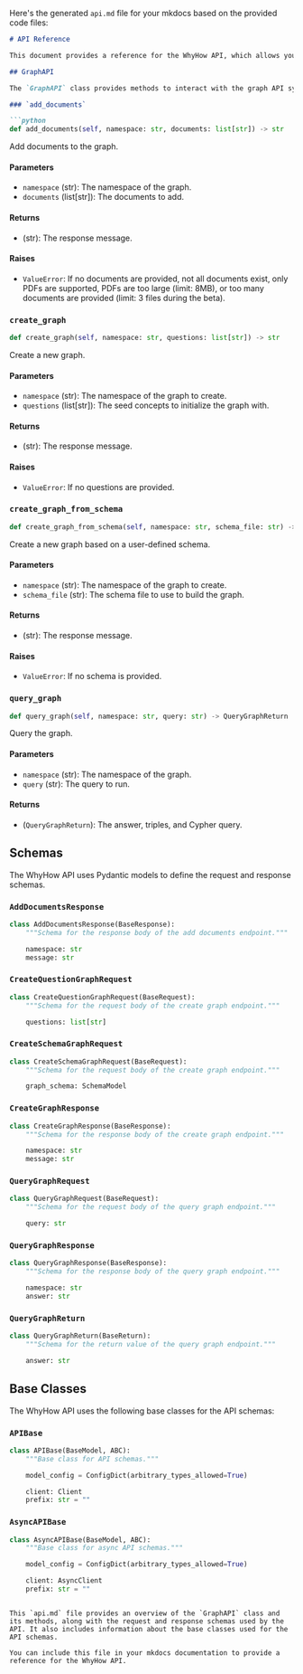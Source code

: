 Here's the generated `api.md` file for your mkdocs based on the provided code files:

```markdown
# API Reference

This document provides a reference for the WhyHow API, which allows you to interact with the graph functionality.

## GraphAPI

The `GraphAPI` class provides methods to interact with the graph API synchronously.

### `add_documents`

```python
def add_documents(self, namespace: str, documents: list[str]) -> str
```

Add documents to the graph.

#### Parameters

- `namespace` (str): The namespace of the graph.
- `documents` (list[str]): The documents to add.

#### Returns

- (str): The response message.

#### Raises

- `ValueError`: If no documents are provided, not all documents exist, only PDFs are supported, PDFs are too large (limit: 8MB), or too many documents are provided (limit: 3 files during the beta).

### `create_graph`

```python
def create_graph(self, namespace: str, questions: list[str]) -> str
```

Create a new graph.

#### Parameters

- `namespace` (str): The namespace of the graph to create.
- `questions` (list[str]): The seed concepts to initialize the graph with.

#### Returns

- (str): The response message.

#### Raises

- `ValueError`: If no questions are provided.

### `create_graph_from_schema`

```python
def create_graph_from_schema(self, namespace: str, schema_file: str) -> str
```

Create a new graph based on a user-defined schema.

#### Parameters

- `namespace` (str): The namespace of the graph to create.
- `schema_file` (str): The schema file to use to build the graph.

#### Returns

- (str): The response message.

#### Raises

- `ValueError`: If no schema is provided.

### `query_graph`

```python
def query_graph(self, namespace: str, query: str) -> QueryGraphReturn
```

Query the graph.

#### Parameters

- `namespace` (str): The namespace of the graph.
- `query` (str): The query to run.

#### Returns

- (`QueryGraphReturn`): The answer, triples, and Cypher query.

## Schemas

The WhyHow API uses Pydantic models to define the request and response schemas.

### `AddDocumentsResponse`

```python
class AddDocumentsResponse(BaseResponse):
    """Schema for the response body of the add documents endpoint."""

    namespace: str
    message: str
```

### `CreateQuestionGraphRequest`

```python
class CreateQuestionGraphRequest(BaseRequest):
    """Schema for the request body of the create graph endpoint."""

    questions: list[str]
```

### `CreateSchemaGraphRequest`

```python
class CreateSchemaGraphRequest(BaseRequest):
    """Schema for the request body of the create graph endpoint."""

    graph_schema: SchemaModel
```

### `CreateGraphResponse`

```python
class CreateGraphResponse(BaseResponse):
    """Schema for the response body of the create graph endpoint."""

    namespace: str
    message: str
```

### `QueryGraphRequest`

```python
class QueryGraphRequest(BaseRequest):
    """Schema for the request body of the query graph endpoint."""

    query: str
```

### `QueryGraphResponse`

```python
class QueryGraphResponse(BaseResponse):
    """Schema for the response body of the query graph endpoint."""

    namespace: str
    answer: str
```

### `QueryGraphReturn`

```python
class QueryGraphReturn(BaseReturn):
    """Schema for the return value of the query graph endpoint."""

    answer: str
```

## Base Classes

The WhyHow API uses the following base classes for the API schemas:

### `APIBase`

```python
class APIBase(BaseModel, ABC):
    """Base class for API schemas."""

    model_config = ConfigDict(arbitrary_types_allowed=True)

    client: Client
    prefix: str = ""
```

### `AsyncAPIBase`

```python
class AsyncAPIBase(BaseModel, ABC):
    """Base class for async API schemas."""

    model_config = ConfigDict(arbitrary_types_allowed=True)

    client: AsyncClient
    prefix: str = ""
```
```

This `api.md` file provides an overview of the `GraphAPI` class and its methods, along with the request and response schemas used by the API. It also includes information about the base classes used for the API schemas.

You can include this file in your mkdocs documentation to provide a reference for the WhyHow API.